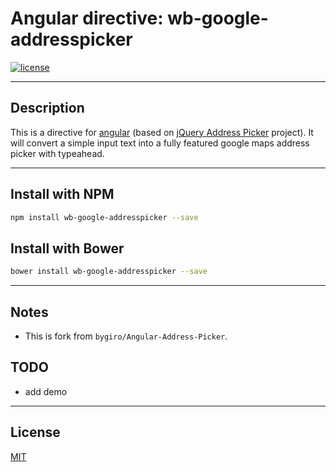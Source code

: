 # Angular directive: wb-google-addresspicker

[![license](https://img.shields.io/github/license/mashape/apistatus.svg)](https://github.com/WuglyakBolgoink/wb-google-addresspicker/blob/master/LICENSE)

---

## Description

This is a directive for [angular](https://github.com/angular/angular.js) (based on [jQuery Address Picker](https://github.com/bygiro/jQuery-AddressPicker-ByGiro) project).
It will convert a simple input text into a fully featured google maps address picker with typeahead.

---

## Install with NPM

```bash
npm install wb-google-addresspicker --save
```

## Install with Bower

```bash
bower install wb-google-addresspicker --save
```

---

## Notes

- This is fork from `bygiro/Angular-Address-Picker`.


## TODO

- add demo


---


## License

[MIT](https://github.com/WuglyakBolgoink/wb-google-addresspicker/blob/master/LICENSE)

